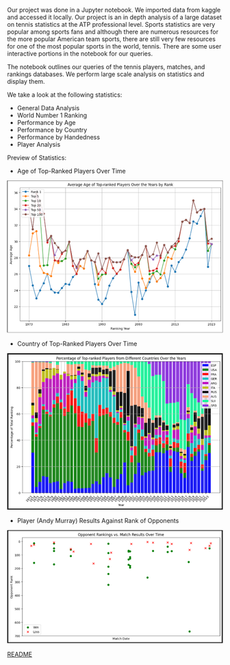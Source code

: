 Our project was done in a Jupyter notebook. We imported data from kaggle and accessed it locally. Our project is an in depth analysis of a large dataset on tennis statistics at the ATP professional level. Sports statistics are very popular among sports fans and although there are numerous resources for the more popular American team sports, there are still very few resources for one of the most popular sports in the world, tennis. There are some user interactive portions in the notebook for our queries.

The notebook outlines our queries of the tennis players, matches, and rankings databases. We perform large scale analysis on statistics and display them.

We take a look at the following statistics:
- General Data Analysis
- World Number 1 Ranking
- Performance by Age
- Performance by Country
- Performance by Handedness
- Player Analysis

Preview of Statistics:

- Age of Top-Ranked Players Over Time

<img src="https://github.com/KiwiThePoodle/Exploratory-Analysis-Using-ATP-Dataset/blob/main/Age%20of%20Top-Ranked%20Players%20Over%20Time.png">

- Country of Top-Ranked Players Over Time

<img src="https://github.com/KiwiThePoodle/Exploratory-Analysis-Using-ATP-Dataset/blob/main/Country%20of%20Top-Ranked%20Players%20Over%20Time.png">

- Player (Andy Murray) Results Against Rank of Opponents

<img src="https://github.com/KiwiThePoodle/Exploratory-Analysis-Using-ATP-Dataset/blob/main/Player%20Results%20Against%20Opponents.png">


[README](README.pdf)
